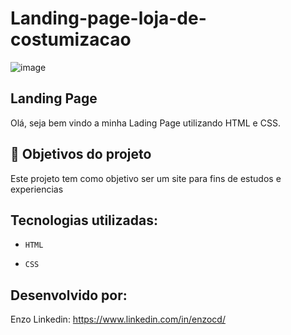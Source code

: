 # Landing-page-loja-de-costumizacao

![image](https://github.com/EnzoCdutra/Landing-page-loja-de-costumizacao/assets/128257870/9b24b2b4-3d8a-4d2e-803d-9306dfe37461)


## Landing Page

Olá, seja bem vindo a minha Lading Page utilizando HTML e CSS.


## 🔨 Objetivos do projeto
Este projeto tem como objetivo ser um site para fins de estudos e experiencias

## Tecnologias utilizadas:
- `HTML`

- `CSS`
   
## Desenvolvido por:
Enzo
Linkedin: https://www.linkedin.com/in/enzocd/
